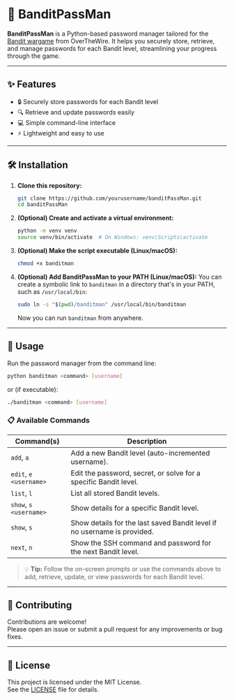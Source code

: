 # 🚀 BanditPassMan

**BanditPassMan** is a Python-based password manager tailored for the [Bandit wargame](https://overthewire.org/wargames/bandit/bandit0.html) from OverTheWire. It helps you securely store, retrieve, and manage passwords for each Bandit level, streamlining your progress through the game.

---

## ✨ Features

- 🔒 Securely store passwords for each Bandit level
- 🔍 Retrieve and update passwords easily
- 💻 Simple command-line interface
- ⚡ Lightweight and easy to use

---

## 🛠️ Installation

1. **Clone this repository:**
    ```bash
    git clone https://github.com/yourusername/banditPassMan.git
    cd banditPassMan
    ```

2. **(Optional) Create and activate a virtual environment:**
    ```bash
    python -m venv venv
    source venv/bin/activate  # On Windows: venv\Scripts\activate
    ```

3. **(Optional) Make the script executable (Linux/macOS):**
    ```bash
    chmod +x banditman
    ```

4. **(Optional) Add BanditPassMan to your PATH (Linux/macOS):**
    You can create a symbolic link to `banditman` in a directory that's in your PATH, such as `/usr/local/bin`:
    ```bash
    sudo ln -s "$(pwd)/banditman" /usr/local/bin/banditman
    ```
    Now you can run `banditman` from anywhere.

---

## 🚦 Usage

Run the password manager from the command line:

```bash
python banditman <command> [username]
```
or (if executable):
```bash
./banditman <command> [username]
```

### 📋 Available Commands

| Command(s)         | Description                                                                 |
|--------------------|-----------------------------------------------------------------------------|
| `add`, `a`         | Add a new Bandit level (auto-incremented username).                         |
| `edit`, `e` `<username>` | Edit the password, secret, or solve for a specific Bandit level.            |
| `list`, `l`        | List all stored Bandit levels.                                              |
| `show`, `s` `<username>` | Show details for a specific Bandit level.                                   |
| `show`, `s`        | Show details for the last saved Bandit level if no username is provided.    |
| `next`, `n`        | Show the SSH command and password for the next Bandit level.                |

> 💡 **Tip:** Follow the on-screen prompts or use the commands above to add, retrieve, update, or view passwords for each Bandit level.

---

## 🤝 Contributing

Contributions are welcome!  
Please open an issue or submit a pull request for any improvements or bug fixes.

---

## 📄 License

This project is licensed under the MIT License.  
See the [LICENSE](LICENSE) file for details.
